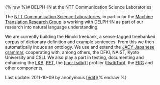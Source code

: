 {% raw %}# DELPH-IN at the NTT Communication Science Laboratories

The [NTT Communication Science
Laboratories](http://www.kecl.ntt.co.jp/), in particular the [Machine
Translation Research Group](http://www.kecl.ntt.co.jp/icl/mtg) is
working with DELPH-IN as part of our research into natural language
understanding.

We are currently building the Hinoki treebank, a sense-tagged treebanked
corpus of dictionary definition and example sentences. From this we then
automatically induce an ontology. We use and extend the [JACY Japanese
grammar](http://www.delph-in.net/jacy), cooperating with, among others,
the DFKI, NAIST, Kyoto University and CSLI. We also play a part in
testing, documenting and enhancing the
[LKB](http://www.delph-in.net/lkb), [PET](http://www.delph-in.net/pet),
the [\[incr tsdb()\]](http://www.delph-in.net/itsdb) profiler
([ItsdbTop](https://blog.inductorsoftware.com/docsproto/tools/ItsdbTop)), the [ERG](http://www.delph-in.net/erg) and other
components.

Last update: 2011-10-09 by anonymous [[edit](https://github.com/delph-in/docs/wiki/DelphinNtt/_edit)]{% endraw %}